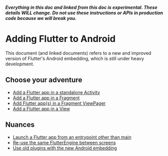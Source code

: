 **_Everything in this doc and linked from this doc is experimental. These details WILL change. Do not use these instructions or APIs in production code because we will break you._**

# Adding Flutter to Android

This document (and linked documents) refers to a new and improved version of Flutter's Android embedding, which is still under heavy development. 

## Choose your adventure

* [Add a Flutter app in a standalone Activity](https://github.com/flutter/flutter/wiki/Experimental:-Add-Flutter-Activity)
* [Add a Flutter app in a Fragment](https://github.com/flutter/flutter/wiki/Experimental:-Add-Flutter-Fragment)
* [Add Flutter app(s) in a Fragment ViewPager](https://github.com/flutter/flutter/wiki/Experimental:-Add-Flutter-Fragment-ViewPager)
* [Add a Flutter app in a View](https://github.com/flutter/flutter/wiki/Experimental:-Add-Flutter-View)

## Nuances

* [Launch a Flutter app from an entrypoint other than main](https://github.com/flutter/flutter/wiki/Experimental:-Launch-Flutter-with-non-main-entrypoint)
* [Re-use the same FlutterEngine between screens](https://github.com/flutter/flutter/wiki/Experimental:-Reuse-FlutterEngine-across-screens)
* [Use old plugins with the new Android embedding](https://github.com/flutter/flutter/wiki/Experimental:-Use-old-plugins-with-new-embedding)